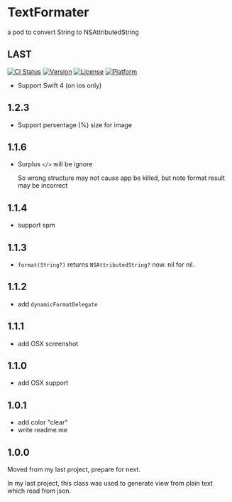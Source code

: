 # TextFormater
a pod to convert String to NSAttributedString

## LAST
[![CI Status](http://img.shields.io/travis/1Fr3dG/TextFormater.svg?style=flat)](https://travis-ci.org/1Fr3dG/TextFormater)
[![Version](https://img.shields.io/cocoapods/v/TextFormater.svg?style=flat)](http://cocoapods.org/pods/TextFormater)
[![License](https://img.shields.io/cocoapods/l/TextFormater.svg?style=flat)](http://cocoapods.org/pods/TextFormater)
[![Platform](https://img.shields.io/cocoapods/p/TextFormater.svg?style=flat)](http://cocoapods.org/pods/TextFormater)


* Support Swift 4 (on ios only)

## 1.2.3

* Support persentage (%) size for image

## 1.1.6

* Surplus `</>` will be ignore
	
	So wrong structure may not cause app be killed, but note format result may be incorrect

## 1.1.4

* support spm

## 1.1.3

* `format(String?)` returns `NSAttributedString?` now. nil for nil.

## 1.1.2

* add `dynamicFormatDelegate`

## 1.1.1

* add OSX screenshot

## 1.1.0

* add OSX support

## 1.0.1

* add color "clear"
* write readme.me

## 1.0.0
Moved from my last project, prepare for next.

In my last project, this class was used to generate view from plain text which read from json.